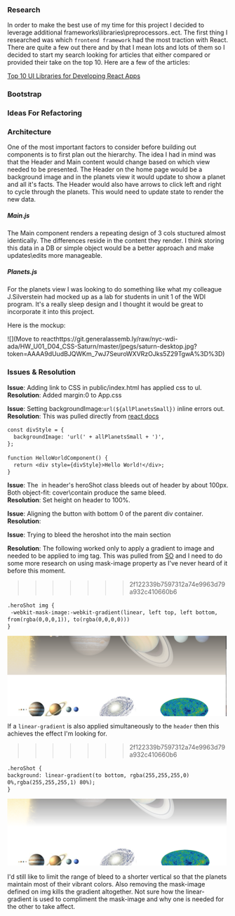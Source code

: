 
### Research

In order to make the best use of my time for this project I decided to leverage additional frameworks\libraries\preprocessors..ect.  The first thing I researched was which `frontend framework` had the most traction with React.  There are quite a few out there and by that I mean lots and lots of them so I decided to start my search looking for articles that either compared or provided their take on the top 10.  Here are a few of the articles: 

[Top 10 UI Libraries for Developing React Apps](https://www.dhruvkumarjha.com/articles/top-ten-ui-libraries-for-developing-react-js-applications)

### Bootstrap

### Ideas For Refactoring

### Architecture

One of the most important factors to consider before building out components is to first plan out the hierarchy. The idea I had in mind was that the Header and Main content would change based on which view needed to be presented.  The Header on the home page would be a background image and in the planets view it would update to show a planet and all it's facts.  The Header would also have arrows to click left and right to cycle through the planets.  This would need to update state to render the new data.  

##### Main.js 

The Main component renders a repeating design of 3 cols stuctured almost identically.  The differences reside in the content they render.  I think storing this data in a DB or simple object would be a better approach and make updates\edits more manageable. 

##### Planets.js 

For the planets view I was looking to do something like what my colleague J.Silverstein had mocked up as a lab for students in unit 1 of the WDI program. It's a really sleep design and I thought it would be great to incorporate it into this project. 

Here is the mockup:

![](Move to reacthttps://git.generalassemb.ly/raw/nyc-wdi-ada/HW_U01_D04_CSS-Saturn/master/jpegs/saturn-desktop.jpg?token=AAAA9dUudBJQWKm_7wJ7SeuroWXVRzOJks5Z29TgwA%3D%3D)

### Issues & Resolution

**Issue**: Adding link to CSS in public/index.html has applied css to ul. </br>
**Resolution**: Added margin:0 to App.css


**Issue**: Setting backgroundImage:`url(${allPlanetsSmall})` inline errors out. </br>
**Resolution**: This was pulled directly from [react docs](https://reactjs.org/docs/dom-elements.html)

```
const divStyle = {
  backgroundImage: 'url(' + allPlanetsSmall + ')',
};

function HelloWorldComponent() {
  return <div style={divStyle}>Hello World!</div>;
}
```

**Issue**: The <img> in header's heroShot class bleeds out of header by about 100px.  Both object-fit: cover\contain produce the same bleed. </br>
**Resolution**: Set height on header to 100%.  

**Issue**: Aligning the button with bottom 0 of the parent div container. </br>
**Resolution**: 

**Issue**: Trying to bleed the heroshot into the main section</br>

**Resolution**: The following worked only to apply a gradient to image and needed to be applied to img tag.  This was pulled from [SO](https://stackoverflow.com/questions/19713813/fade-image-to-transparent-like-a-gradient) and I need to do some more research on using mask-image property as I've never heard of it before this moment.  
>>>>>>> 2f122339b7597312a74e9963d79a932c410660b6

```
.heroShot img {
 -webkit-mask-image:-webkit-gradient(linear, left top, left bottom, from(rgba(0,0,0,1)), to(rgba(0,0,0,0)))
}
```

<img src="images/imageBleed-almost.png" align="center" width="500">

If a `linear-gradient` is also applied simultaneously to the `header` then this achieves the effect I'm looking for. 
>>>>>>> 2f122339b7597312a74e9963d79a932c410660b6

```
.heroShot {
background: linear-gradient(to bottom, rgba(255,255,255,0) 0%,rgba(255,255,255,1) 80%);
}
```
<img src="images/imageBleed-done.png" width="500">


I'd still like to limit the range of bleed to a shorter vertical so that the planets maintain most of their vibrant colors. Also removing the mask-image defined on img kills the gradient altogether.  Not sure how the linear-gradient is used to compliment the mask-image and why one is needed for the other to take affect. 

